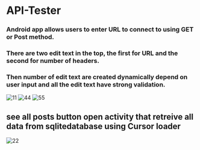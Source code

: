 # API-Tester
### Android app allows users to enter URL to connect to using GET or Post method.
### There are two edit text in the top, the first for URL and the second for number of headers.
### Then number of edit text are created dynamically depend on user input and all the edit text have strong validation.



![11](https://user-images.githubusercontent.com/34136265/171528620-92029626-1309-4fdf-b09f-7297db72541e.jpg) ![44](https://user-images.githubusercontent.com/34136265/171528745-e2f8e055-d0ed-436f-a6ce-19aafbf3dcf8.jpg) ![55](https://user-images.githubusercontent.com/34136265/171528753-373361b6-cdf7-497d-a408-11dfdcedd2e7.jpg)


## see all posts button open activity that retreive all data from sqlitedatabase using Cursor loader
![22](https://user-images.githubusercontent.com/34136265/171528820-1fce783a-ce72-4480-8e20-d8a01b53f95f.jpg)
